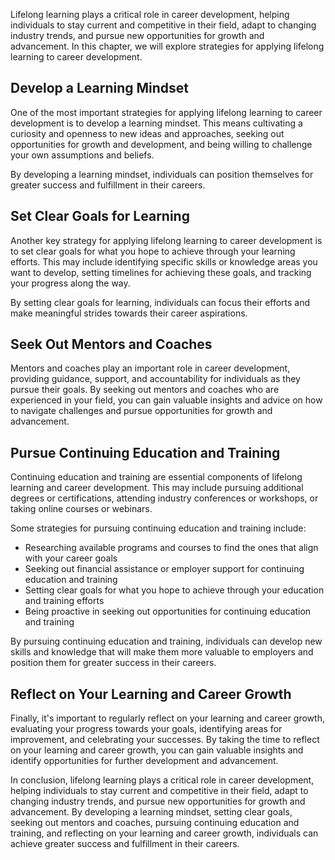 
Lifelong learning plays a critical role in career development, helping individuals to stay current and competitive in their field, adapt to changing industry trends, and pursue new opportunities for growth and advancement. In this chapter, we will explore strategies for applying lifelong learning to career development.

Develop a Learning Mindset
--------------------------

One of the most important strategies for applying lifelong learning to career development is to develop a learning mindset. This means cultivating a curiosity and openness to new ideas and approaches, seeking out opportunities for growth and development, and being willing to challenge your own assumptions and beliefs.

By developing a learning mindset, individuals can position themselves for greater success and fulfillment in their careers.

Set Clear Goals for Learning
----------------------------

Another key strategy for applying lifelong learning to career development is to set clear goals for what you hope to achieve through your learning efforts. This may include identifying specific skills or knowledge areas you want to develop, setting timelines for achieving these goals, and tracking your progress along the way.

By setting clear goals for learning, individuals can focus their efforts and make meaningful strides towards their career aspirations.

Seek Out Mentors and Coaches
----------------------------

Mentors and coaches play an important role in career development, providing guidance, support, and accountability for individuals as they pursue their goals. By seeking out mentors and coaches who are experienced in your field, you can gain valuable insights and advice on how to navigate challenges and pursue opportunities for growth and advancement.

Pursue Continuing Education and Training
----------------------------------------

Continuing education and training are essential components of lifelong learning and career development. This may include pursuing additional degrees or certifications, attending industry conferences or workshops, or taking online courses or webinars.

Some strategies for pursuing continuing education and training include:

* Researching available programs and courses to find the ones that align with your career goals
* Seeking out financial assistance or employer support for continuing education and training
* Setting clear goals for what you hope to achieve through your education and training efforts
* Being proactive in seeking out opportunities for continuing education and training

By pursuing continuing education and training, individuals can develop new skills and knowledge that will make them more valuable to employers and position them for greater success in their careers.

Reflect on Your Learning and Career Growth
------------------------------------------

Finally, it's important to regularly reflect on your learning and career growth, evaluating your progress towards your goals, identifying areas for improvement, and celebrating your successes. By taking the time to reflect on your learning and career growth, you can gain valuable insights and identify opportunities for further development and advancement.

In conclusion, lifelong learning plays a critical role in career development, helping individuals to stay current and competitive in their field, adapt to changing industry trends, and pursue new opportunities for growth and advancement. By developing a learning mindset, setting clear goals, seeking out mentors and coaches, pursuing continuing education and training, and reflecting on your learning and career growth, individuals can achieve greater success and fulfillment in their careers.
